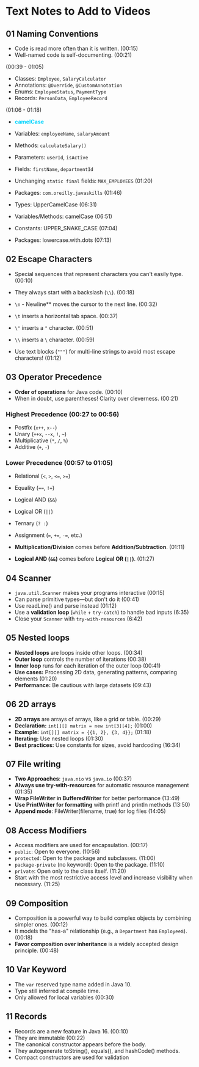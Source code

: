 # Text Notes to Add to Videos

## 01 Naming Conventions

- Code is read more often than it is written. (00:15)
- Well-named code is self-documenting. (00:21)

(00:39 - 01:05)
- Classes: `Employee`, `SalaryCalculator`
- Annotations: `@Override`, `@CustomAnnotation`
- Enums: `EmployeeStatus`, `PaymentType`
- Records: `PersonData`, `EmployeeRecord`

(01:06 - 01:18)
- <span style="color: #00D4FF;">**camelCase**</span>
- Variables: `employeeName`, `salaryAmount`
- Methods: `calculateSalary()`
- Parameters: `userId`, `isActive`
- Fields: `firstName`, `departmentId`

- Unchanging `static final` fields: `MAX_EMPLOYEES` (01:20)

- Packages: `com.oreilly.javaskills` (01:46)

- Types: UpperCamelCase (06:31)
- Variables/Methods: camelCase (06:51)
- Constants: UPPER_SNAKE_CASE (07:04)
- Packages: lowercase.with.dots (07:13)

## 02 Escape Characters

- Special sequences that represent characters you can't easily type. (00:10)
- They always start with a backslash (`\\`). (00:18)

- `\n` - Newline** moves the cursor to the next line. (00:32)
- `\t` inserts a horizontal tab space. (00:37)
- `\"` inserts a `"` character. (00:51)
- `\\` inserts a `\` character. (00:59)

- Use text blocks (`"""`) for multi-line strings to avoid most escape characters! (01:12)

## 03 Operator Precedence

- **Order of operations** for Java code. (00:10)
- When in doubt, use parentheses! Clarity over cleverness. (00:21)

### **Highest Precedence** (00:27 to 00:56)
- Postfix (`x++`, `x--`)
- Unary (`++x`, `--x`, `!`, `~`)
- Multiplicative (`*`, `/`, `%`)
- Additive (`+`, `-`)

### **Lower Precedence** (00:57 to 01:05)
- Relational (`<`, `>`, `<=`, `>=`)
- Equality (`==`, `!=`)
- Logical AND (`&&`)
- Logical OR (`||`)
- Ternary (`? :`)
- Assignment (`=`, `+=`, `-=`, etc.)

- **Multiplication/Division** comes before **Addition/Subtraction**. (01:11)
- **Logical AND (`&&`)** comes before **Logical OR (`||`)**. (01:27)

## 04 Scanner

- `java.util.Scanner` makes your programs interactive (00:15)
- Can parse primitive types—but don't do it (00:41)
- Use readLine() and parse instead (01:12)
- Use a **validation loop** (`while` + `try-catch`) to handle bad inputs (6:35)
- Close your `Scanner` with `try-with-resources` (6:42)

## 05 Nested loops

- **Nested loops** are loops inside other loops. (00:34)
- **Outer loop** controls the number of iterations (00:38)
- **Inner loop** runs for each iteration of the outer loop (00:41)
- **Use cases:** Processing 2D data, generating patterns, comparing elements (01:20)
- **Performance:** Be cautious with large datasets (09:43)

## 06 2D arrays

- **2D arrays** are arrays of arrays, like a grid or table. (00:29)
- **Declaration:** `int[][] matrix = new int[3][4];` (01:00)
- **Example:** `int[][] matrix = {{1, 2}, {3, 4}};` (01:18)
- **Iterating:** Use nested loops (01:30)
- **Best practices:** Use constants for sizes, avoid hardcoding (16:34)

## 07 File writing

- **Two Approaches**: `java.nio` vs `java.io` (00:37)
- **Always use try-with-resources** for automatic resource management (01:35)
- **Wrap FileWriter in BufferedWriter** for better performance (13:49)
- **Use PrintWriter for formatting** with printf and println methods (13:50)
- **Append mode**: FileWriter(filename, true) for log files (14:05)

## 08 Access Modifiers

- Access modifiers are used for encapsulation. (00:17)
- `public`: Open to everyone. (10:56)
- `protected`: Open to the package and subclasses. (11:00)
- `package-private` (no keyword): Open to the package. (11:10)
- `private`: Open only to the class itself. (11:20)
- Start with the most restrictive access level and increase visibility when necessary. (11:25)
## 09 Composition

- Composition is a powerful way to build complex objects by combining simpler ones. (00:12)
- It models the "has-a" relationship (e.g., a `Department` has `Employee`s). (00:18)
- **Favor composition over inheritance** is a widely accepted design principle. (00:48)

## 10 Var Keyword

- The `var` reserved type name added in Java 10.
- Type still inferred at compile time.
- Only allowed for local variables (00:30)

## 11 Records

- Records are a new feature in Java 16. (00:10)
- They are immutable (00:22)
- The canonical constructor appears before the body.
- They autogenerate toString(), equals(), and hashCode() methods.
- Compact constructors are used for validation

